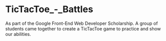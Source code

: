 # TicTacToe_-_Battles
As part of the Google Front-End Web Developer Scholarship. A group of students came together to create a TicTacToe game to practice and show our abilities.
